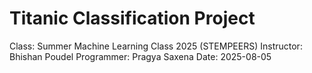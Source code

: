 # Titanic Classification Project
Class: Summer Machine Learning Class 2025 (STEMPEERS)
Instructor: Bhishan Poudel
Programmer: Pragya Saxena
Date: 2025-08-05
